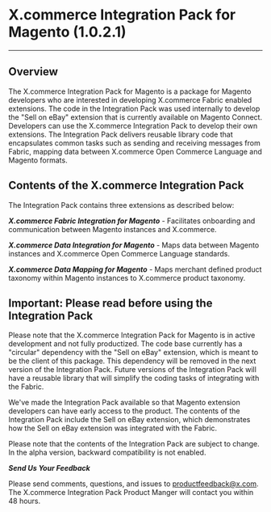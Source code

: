 X.commerce Integration Pack for Magento (1.0.2.1)
===============================================
---

Overview
--------

The X.commerce Integration Pack for Magento is a package for Magento
developers who are interested in developing X.commerce Fabric enabled
extensions. The code in the Integration Pack was used internally to
develop the "Sell on eBay" extension that is currently available on
Magento Connect. Developers can use the X.commerce Integration Pack to
develop their own extensions. The Integration Pack delivers reusable
library code that encapsulates common tasks such as sending and
receiving messages from Fabric, mapping data between X.commerce Open
Commerce Language and Magento formats.

Contents of the X.commerce Integration Pack
-------------------------------------------

The Integration Pack contains three extensions as described below:


***X.commerce Fabric Integration for Magento*** - Facilitates onboarding
and communication between Magento instances and X.commerce.

***X.commerce Data Integration for Magento*** - Maps data between Magento
instances and X.commerce Open Commerce Language standards.

***X.commerce Data Mapping for Magento*** - Maps merchant defined
product taxonomy within Magento instances to X.commerce product
taxonomy.

Important: Please read before using the Integration Pack
--------------------------------------------------------

Please note that the X.commerce Integration Pack for Magento is in
active development and not fully productized. The code base currently
has a "circular" dependency with the "Sell on eBay" extension, which is
meant to be the client of this package. This dependency will be removed
in the next version of the Integration Pack. Future versions of the
Integration Pack will have a reusable library that will simplify the
coding tasks of integrating with the Fabric.

We've made the Integration Pack available so that Magento extension
developers can have early access to the product. The contents of the
Integration Pack include the Sell on eBay extension, which demonstrates
how the Sell on eBay extension was integrated with the Fabric.

Please note that the contents of the Integration Pack are subject to
change. In the alpha version, backward compatibility is not enabled.

***Send Us Your Feedback***

Please send comments, questions, and issues to
[productfeedback@x.com](mailto:productfeedback@x.com). The X.commerce
Integration Pack Product Manger will contact you within 48 hours.


